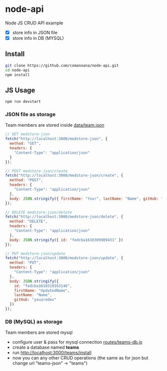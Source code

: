 # node-api

Node JS CRUD API example

- [x] store info in JSON file
- [x] store info in DB (MYSQL)

## Install

```sh
git clone https://github.com/comanoana/node-api.git
cd node-api
npm install
```

## JS Usage

```sh
npm run devstart
```

### JSON file as storage

Team members are stored inside [data/team.json](data/team.json)

```js
// GET medstore-json
fetch("http://localhost:3000/medstore-json", {
  method: "GET",
  headers: {
    "Content-Type": "application/json"
  }
});

// POST medstore-json/create
fetch("http://localhost:3000/medstore-json/create", {
  method: "POST",
  headers: {
    "Content-Type": "application/json"
  },
  body: JSON.stringify({ firstName: "Your", lastName: "Name", gitHub: "youaredev" })
});

// DELETE medstore-json/delete
fetch("http://localhost:3000/medstore-json/delete", {
  method: "DELETE",
  headers: {
    "Content-Type": "application/json"
  },
  body: JSON.stringify({ id: "fedcba1610309909431" })
});

// PUT medstore-json/update
fetch("http://localhost:3000/medstore-json/update", {
  method: "PUT",
  headers: {
    "Content-Type": "application/json"
  },
  body: JSON.stringify({
    id: "fedcba1610310163146",
    firstName: "UpdatedName",
    lastName: "Name",
    gitHub: "youaredev"
  })
});
```

### DB (MySQL) as storage

Team members are stored mysql

- configure user & pass for mysql connection [routes/teams-db.js](routes/teams-db.js)
- create a database named **teams**
- run [http://localhost:3000/teams/install](http://localhost:3000/teams/install)
- now you can any other CRUD operations (the same as for json but change url "teams-json" -> "teams")
